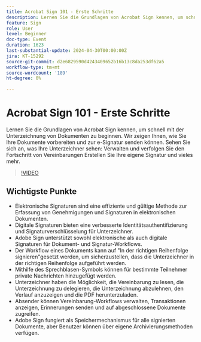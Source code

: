 ```yaml
---
title: Acrobat Sign 101 - Erste Schritte
description: Lernen Sie die Grundlagen von Acrobat Sign kennen, um schnell mit der Unterzeichnung von Dokumenten zu beginnen.
feature: Sign
role: User
level: Beginner
doc-type: Event
duration: 1623
last-substantial-update: 2024-04-30T00:00:00Z
jira: KT-15292
source-git-commit: d2e6829590d4243409652b16b13c8da253df62a5
workflow-type: tm+mt
source-wordcount: '189'
ht-degree: 0%

---
```



# Acrobat Sign 101 - Erste Schritte

Lernen Sie die Grundlagen von Acrobat Sign kennen, um schnell mit der Unterzeichnung von Dokumenten zu beginnen. Wir zeigen Ihnen, wie Sie Ihre Dokumente vorbereiten und zur e-Signatur senden können. Sehen Sie sich an, was Ihre Unterzeichner sehen: Verwalten und verfolgen Sie den Fortschritt von Vereinbarungen Erstellen Sie Ihre eigene Signatur und vieles mehr.

>[!VIDEO](https://video.tv.adobe.com/v/3428183/?learn=on)

## Wichtigste Punkte

* Elektronische Signaturen sind eine effiziente und gültige Methode zur Erfassung von Genehmigungen und Signaturen in elektronischen Dokumenten.
* Digitale Signaturen bieten eine verbesserte Identitätsauthentifizierung und Signaturverschlüsselung für Unterzeichner.
* Adobe Sign unterstützt sowohl elektronische als auch digitale Signaturen für Dokument- und Signatur-Workflows.
* Der Workflow eines Dokuments kann auf &quot;In der richtigen Reihenfolge signieren&quot;gesetzt werden, um sicherzustellen, dass die Unterzeichner in der richtigen Reihenfolge aufgeführt werden.
* Mithilfe des Sprechblasen-Symbols können für bestimmte Teilnehmer private Nachrichten hinzugefügt werden.
* Unterzeichner haben die Möglichkeit, die Vereinbarung zu lesen, die Unterzeichnung zu delegieren, die Unterzeichnung abzulehnen, den Verlauf anzuzeigen und die PDF herunterzuladen.
* Absender können Vereinbarung-Workflows verwalten, Transaktionen anzeigen, Erinnerungen senden und auf abgeschlossene Dokumente zugreifen.
* Adobe Sign fungiert als Speichermechanismus für alle signierten Dokumente, aber Benutzer können über eigene Archivierungsmethoden verfügen.
